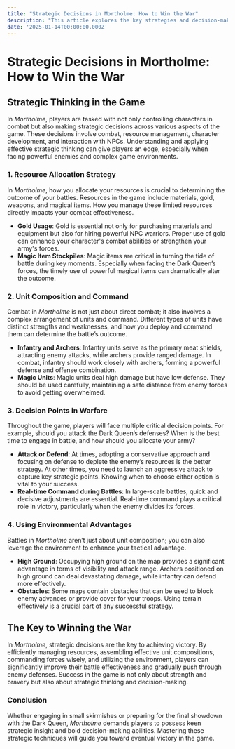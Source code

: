 ```yaml
---
title: "Strategic Decisions in Mortholme: How to Win the War"
description: "This article explores the key strategies and decision-making techniques in *Mortholme*, helping players gain an advantage in complex battles and increase their chances of victory."
date: '2025-01-14T00:00:00.000Z'
---
```


# Strategic Decisions in Mortholme: How to Win the War

## Strategic Thinking in the Game

In *Mortholme*, players are tasked with not only controlling characters in combat but also making strategic decisions across various aspects of the game. These decisions involve combat, resource management, character development, and interaction with NPCs. Understanding and applying effective strategic thinking can give players an edge, especially when facing powerful enemies and complex game environments.

### 1. **Resource Allocation Strategy**

In *Mortholme*, how you allocate your resources is crucial to determining the outcome of your battles. Resources in the game include materials, gold, weapons, and magical items. How you manage these limited resources directly impacts your combat effectiveness.

- **Gold Usage**: Gold is essential not only for purchasing materials and equipment but also for hiring powerful NPC warriors. Proper use of gold can enhance your character's combat abilities or strengthen your army's forces.
- **Magic Item Stockpiles**: Magic items are critical in turning the tide of battle during key moments. Especially when facing the Dark Queen’s forces, the timely use of powerful magical items can dramatically alter the outcome.

### 2. **Unit Composition and Command**

Combat in *Mortholme* is not just about direct combat; it also involves a complex arrangement of units and command. Different types of units have distinct strengths and weaknesses, and how you deploy and command them can determine the battle’s outcome.

- **Infantry and Archers**: Infantry units serve as the primary meat shields, attracting enemy attacks, while archers provide ranged damage. In combat, infantry should work closely with archers, forming a powerful defense and offense combination.
- **Magic Units**: Magic units deal high damage but have low defense. They should be used carefully, maintaining a safe distance from enemy forces to avoid getting overwhelmed.

### 3. **Decision Points in Warfare**

Throughout the game, players will face multiple critical decision points. For example, should you attack the Dark Queen’s defenses? When is the best time to engage in battle, and how should you allocate your army?

- **Attack or Defend**: At times, adopting a conservative approach and focusing on defense to deplete the enemy’s resources is the better strategy. At other times, you need to launch an aggressive attack to capture key strategic points. Knowing when to choose either option is vital to your success.
- **Real-time Command during Battles**: In large-scale battles, quick and decisive adjustments are essential. Real-time command plays a critical role in victory, particularly when the enemy divides its forces.

### 4. **Using Environmental Advantages**

Battles in *Mortholme* aren’t just about unit composition; you can also leverage the environment to enhance your tactical advantage.

- **High Ground**: Occupying high ground on the map provides a significant advantage in terms of visibility and attack range. Archers positioned on high ground can deal devastating damage, while infantry can defend more effectively.
- **Obstacles**: Some maps contain obstacles that can be used to block enemy advances or provide cover for your troops. Using terrain effectively is a crucial part of any successful strategy.

## The Key to Winning the War

In *Mortholme*, strategic decisions are the key to achieving victory. By efficiently managing resources, assembling effective unit compositions, commanding forces wisely, and utilizing the environment, players can significantly improve their battle effectiveness and gradually push through enemy defenses. Success in the game is not only about strength and bravery but also about strategic thinking and decision-making.

### Conclusion

Whether engaging in small skirmishes or preparing for the final showdown with the Dark Queen, *Mortholme* demands players to possess keen strategic insight and bold decision-making abilities. Mastering these strategic techniques will guide you toward eventual victory in the game.
